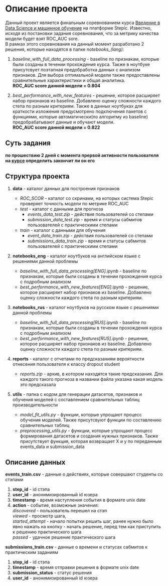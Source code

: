 # Описание проекта
Данный проект является финальным соревнованием курса [Введение в Data Science и машинное обучение](https://stepik.org/course/4852) на платформе Stepic.
Известно, исходя из постановки задания соревнования, что за метрику качества модели будет взят ROC_AUC sore.  
В рамках этого соревнования на данный момент разработано 2 решения, которые находятся в папке *notebooks_(lang):*  

1. *baseline_with_full_data_processing* - baseline по признакам, которые были созданы в течении прохождения курса. 
Также в ноутбуке присутсвует поэтапная предобработка данных с анализом признаков. Для выбора оптимальной модели также предоставлены сравнительные характеристики и общая аналитика.  
**ROC_AUC score данной модели = 0.804**    

2. *best_performance_with_new_features* - решение, которое расширяет набор признаков из baseline. Добавлено оценку сложности каждого степа по разным критериям. 
Также в данных ноутбуках для краткости изложения предусмотрено подключения пакетов с функциями, которые автоматически(по алгоритму из baseline) предобрабатывают данные
и обучают модели.    
**ROC_AUC score данной модели = 0.822**

## Суть задания  
**по прошествию 2 дней с момента прервой активности пользователя на [курсе](https://stepik.org/course/129/syllabus) определить закончит ли он его**
  
## Структура проекта  
1. **data** - каталог данных для построения признаков  
    - *ROC_SCOR* - каталог со скринами, на которых система Stepic проверяет точность модели по метрике ROC_AUC  
    - *test* - каталог с данными для прогноза  
      - *events_data_test.zip* - действия пользователей со степами  
      - *submission_data_test.zip* - время и статусы сабмитов пользователей с практическими степами  
    - *train* - каталог с данными для обучения  
      - *event_data_train.zip* - действия пользователей со степами  
      - *submissions_data_train.zip* - время и статусы сабмитов пользователей с практическими степами  
      
2. **notebooks_eng** - каталог ноутбуков на английском языке с решениями данной проблемы  
    - *baseline_with_full_data_processing[ENG].ipynb* - baseline по признакам, которые были созданы в течении прохождения курса с подробным анализом  
    - *best_performance_with_new_features[ENG].ipynb* - решение, которое расширяет набор признаков из baseline. Добавлено оценку сложности каждого степа по разным критериям. 
    
3. **notebooks_rus** - каталог ноутбуков на русском языке с решениями данной проблемы  
    - *baseline_with_full_data_processing[RUS].ipynb* - baseline по признакам, которые были созданы в течении прохождения курса с подробным анализом  
    - *best_performance_with_new_features[RUS].ipynb* - решение, которое расширяет набор признаков из baseline. Добавлено оценку сложности каждого степа по разным критериям. 
    
4. **reports** - каталог с отчетами по предсказаниям вероятности отнесения пользователя к классу dropout student  
    - *reports.zip* - архив, в котором находятся такие предсказания. Для каждого такого прогноза в названии файла указана какая модель это предсказала  

5. **utils** - папка с кодом для генерации датасетов, признаков и обучения моделей с составлением сравнительных таблиц производительности  
    - *model_fit_utils.py* - функции, которые упрощают процесс обучения моделей. Также присутсвуют функции по составлению сравнительных таблиц  
    - *preprocessing_utils.py* - функции, которые упрощают процесс формирования датасетов и создания нужных признаков.
        Также присутствует функция, которая возвращает X и y по переданным events_data и submission_data  
## Описание данных  
 **events_train.csv** - данные о действиях, которые совершают студенты со стэпами

1. **step_id** - id стэпа  
2. **user_id** - анонимизированный id юзера  
3. **timestamp** - время наступления события в формате unix date  
4. **action** - событие, возможные значения:  
*discovered* - пользователь перешел на стэп  
*viewed* - просмотр шага,  
*started_attempt* - начало попытки решить шаг, ранее нужно было явно нажать на кнопку - начать решение, перед тем как приступить к решению практического шага  
*passed* - удачное решение практического шага  
  
**submissions_train.csv** - данные о времени и статусах сабмитов к практическим заданиям

1. **step_id** - id стэпа
2. **timestamp** - время отправки решения в формате unix date
3. **submission_status** - статус решения
4. **user_id** - анонимизированный id юзера
